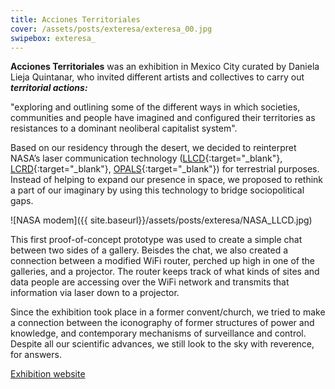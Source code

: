 ```yaml
---
title: Acciones Territoriales
cover: /assets/posts/exteresa/exteresa_00.jpg
swipebox: exteresa_
---
```

**Acciones Territoriales** was an exhibition in Mexico City curated by Daniela Lieja Quintanar, who invited different artists and collectives to carry out ***territorial actions:***

<div class="quotes">&quot;exploring and outlining some of the different ways in which societies, communities and people have imagined and configured their territories as resistances to a dominant neoliberal capitalist system&quot;.</div>

Based on our residency through the desert, we decided to reinterpret NASA’s laser communication technology ([LLCD](https://esc.gsfc.nasa.gov/node/159){:target="_blank"}, [LCRD](https://esc.gsfc.nasa.gov/node/233){:target="_blank"}, [OPALS](https://www.nasa.gov/mission_pages/station/research/news/opals_beams_video/){:target="_blank"}) for terrestrial purposes. Instead of helping to expand our presence in space, we proposed to rethink a part of our imaginary by using this technology to bridge sociopolitical gaps.

![NASA modem]({{ site.baseurl}}/assets/posts/exteresa/NASA_LLCD.jpg)

This first proof-of-concept prototype was used to create a simple chat between two sides of a gallery. Beisdes the chat, we also created a connection between a modified WiFi router, perched up high in one of the galleries, and a projector. The router keeps track of what kinds of sites and data people are accessing over the WiFi network and transmits that information via laser down to a projector.

Since the exhibition took place in a former convent/church, we tried to make a connection between the iconography of former structures of power and knowledge, and contemporary mechanisms of surveillance and control. Despite all our scientific advances, we still look to the sky with reverence, for answers.

[Exhibition website](http://accionesterritoriales.blogspot.com.br/)
